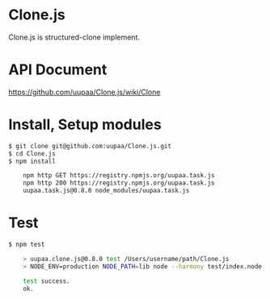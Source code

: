 Clone.js
=========

Clone.js is structured-clone implement.

# API Document

https://github.com/uupaa/Clone.js/wiki/Clone

# Install, Setup modules

```sh
$ git clone git@github.com:uupaa/Clone.js.git
$ cd Clone.js
$ npm install

    npm http GET https://registry.npmjs.org/uupaa.task.js
    npm http 200 https://registry.npmjs.org/uupaa.task.js
    uupaa.task.js@0.8.0 node_modules/uupaa.task.js
```

# Test

```sh
$ npm test

    > uupaa.clone.js@0.8.0 test /Users/username/path/Clone.js
    > NODE_ENV=production NODE_PATH=lib node --harmony test/index.node.js; open test/index.html

    test success.
    ok.
```
